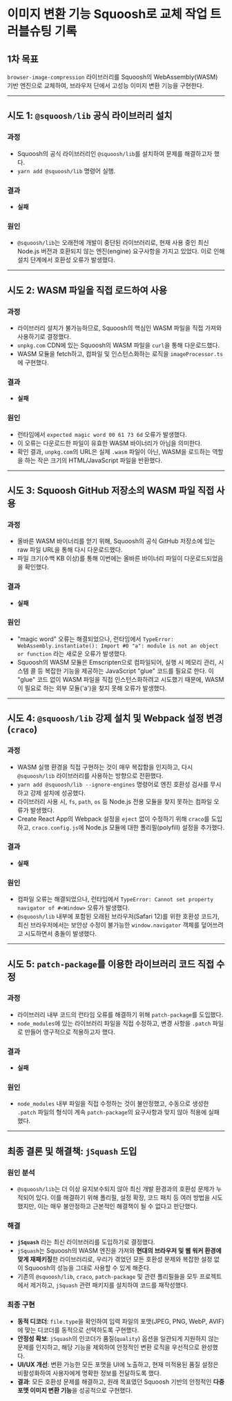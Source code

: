# 이미지 변환 기능 Squoosh로 교체 작업 트러블슈팅 기록

## 1차 목표

`browser-image-compression` 라이브러리를 Squoosh의 WebAssembly(WASM) 기반 엔진으로 교체하여, 브라우저 단에서 고성능 이미지 변환 기능을 구현한다.

---

## 시도 1: `@squoosh/lib` 공식 라이브러리 설치

### 과정

- Squoosh의 공식 라이브러리인 `@squoosh/lib`를 설치하여 문제를 해결하고자 했다.
- `yarn add @squoosh/lib` 명령어 실행.

### 결과

- **실패**

### 원인

- `@squoosh/lib`는 오래전에 개발이 중단된 라이브러리로, 현재 사용 중인 최신 Node.js 버전과 호환되지 않는 엔진(engine) 요구사항을 가지고 있었다. 이로 인해 설치 단계에서 호환성 오류가 발생했다.

---

## 시도 2: WASM 파일을 직접 로드하여 사용

### 과정

- 라이브러리 설치가 불가능하므로, Squoosh의 핵심인 WASM 파일을 직접 가져와 사용하기로 결정했다.
- `unpkg.com` CDN에 있는 Squoosh의 WASM 파일을 `curl`을 통해 다운로드했다.
- WASM 모듈을 fetch하고, 컴파일 및 인스턴스화하는 로직을 `imageProcessor.ts`에 구현했다.

### 결과

- **실패**

### 원인

- 런타임에서 `expected magic word 00 61 73 6d` 오류가 발생했다.
- 이 오류는 다운로드한 파일이 유효한 WASM 바이너리가 아님을 의미한다.
- 확인 결과, `unpkg.com`의 URL은 실제 `.wasm` 파일이 아닌, WASM을 로드하는 역할을 하는 작은 크기의 HTML/JavaScript 파일을 반환했다.

---

## 시도 3: Squoosh GitHub 저장소의 WASM 파일 직접 사용

### 과정

- 올바른 WASM 바이너리를 얻기 위해, Squoosh의 공식 GitHub 저장소에 있는 raw 파일 URL을 통해 다시 다운로드했다.
- 파일 크기(수백 KB 이상)를 통해 이번에는 올바른 바이너리 파일이 다운로드되었음을 확인했다.

### 결과

- **실패**

### 원인

- "magic word" 오류는 해결되었으나, 런타임에서 `TypeError: WebAssembly.instantiate(): Import #0 "a": module is not an object or function` 라는 새로운 오류가 발생했다.
- Squoosh의 WASM 모듈은 Emscripten으로 컴파일되어, 실행 시 메모리 관리, 시스템 콜 등 복잡한 기능을 제공하는 JavaScript "glue" 코드를 필요로 한다. 이 "glue" 코드 없이 WASM 파일을 직접 인스턴스화하려고 시도했기 때문에, WASM이 필요로 하는 외부 모듈('a')을 찾지 못해 오류가 발생했다.

---

## 시도 4: `@squoosh/lib` 강제 설치 및 Webpack 설정 변경 (`craco`)

### 과정

- WASM 실행 환경을 직접 구현하는 것이 매우 복잡함을 인지하고, 다시 `@squoosh/lib` 라이브러리를 사용하는 방향으로 전환했다.
- `yarn add @squoosh/lib --ignore-engines` 명령어로 엔진 호환성 검사를 무시하고 강제 설치에 성공했다.
- 라이브러리 사용 시, `fs`, `path`, `os` 등 Node.js 전용 모듈을 찾지 못하는 컴파일 오류가 발생했다.
- Create React App의 Webpack 설정을 `eject` 없이 수정하기 위해 `craco`를 도입하고, `craco.config.js`에 Node.js 모듈에 대한 폴리필(polyfill) 설정을 추가했다.

### 결과

- **실패**

### 원인

- 컴파일 오류는 해결되었으나, 런타임에서 `TypeError: Cannot set property navigator of #<Window>` 오류가 발생했다.
- `@squoosh/lib` 내부에 포함된 오래된 브라우저(Safari 12)를 위한 호환성 코드가, 최신 브라우저에서는 보안상 수정이 불가능한 `window.navigator` 객체를 덮어쓰려고 시도하면서 충돌이 발생했다.

---

## 시도 5: `patch-package`를 이용한 라이브러리 코드 직접 수정

### 과정

- 라이브러리 내부 코드의 런타임 오류를 해결하기 위해 `patch-package`를 도입했다.
- `node_modules`에 있는 라이브러리 파일을 직접 수정하고, 변경 사항을 `.patch` 파일로 만들어 영구적으로 적용하고자 했다.

### 결과

- **실패**

### 원인

- `node_modules` 내부 파일을 직접 수정하는 것이 불안정했고, 수동으로 생성한 `.patch` 파일의 형식이 계속 `patch-package`의 요구사항과 맞지 않아 적용에 실패했다.

---

## 최종 결론 및 해결책: `jSquash` 도입

### 원인 분석

- `@squoosh/lib`는 더 이상 유지보수되지 않아 최신 개발 환경과의 호환성 문제가 누적되어 있다. 이를 해결하기 위해 폴리필, 설정 확장, 코드 패치 등 여러 방법을 시도했지만, 이는 매우 불안정하고 근본적인 해결책이 될 수 없다고 판단했다.

### 해결

- **`jSquash`** 라는 최신 라이브러리를 도입하기로 결정했다.
- `jSquash`는 Squoosh의 WASM 엔진을 가져와 **현대의 브라우저 및 웹 워커 환경에 맞게 재패키징**한 라이브러리로, 우리가 겪었던 모든 호환성 문제와 복잡한 설정 없이 Squoosh의 성능을 그대로 사용할 수 있게 해준다.
- 기존의 `@squoosh/lib`, `craco`, `patch-package` 및 관련 폴리필들을 모두 프로젝트에서 제거하고, `jSquash` 관련 패키지를 설치하여 코드를 재작성했다.

### 최종 구현

- **동적 디코더**: `file.type`을 확인하여 입력 파일의 포맷(JPEG, PNG, WebP, AVIF)에 맞는 디코더를 동적으로 선택하도록 구현했다.
- **안정성 확보**: `jSquash`의 인코더가 품질(`quality`) 옵션을 일관되게 지원하지 않는 문제를 인지하고, 해당 기능을 제외하여 안정적인 변환 로직을 우선적으로 완성했다.
- **UI/UX 개선**: 변환 가능한 모든 포맷을 UI에 노출하고, 현재 미적용된 품질 설정은 비활성화하여 사용자에게 명확한 정보를 전달하도록 했다.
- **결과**: 모든 호환성 문제를 해결하고, 원래 목표였던 Squoosh 기반의 안정적인 **다중 포맷 이미지 변환 기능**을 성공적으로 구현했다.
